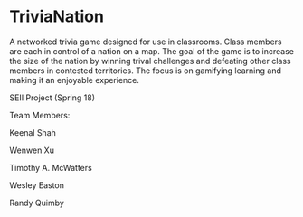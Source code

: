# TriviaNation
A networked trivia game designed for use in classrooms. Class members are each in control of a nation on a map. The goal of the game is to increase the size of the nation by winning trival challenges and defeating other class members in contested territories. The focus is on gamifying learning and making it an enjoyable experience.

SEII Project (Spring 18)

Team Members: 

Keenal Shah

Wenwen Xu

Timothy A. McWatters

Wesley Easton

Randy Quimby

